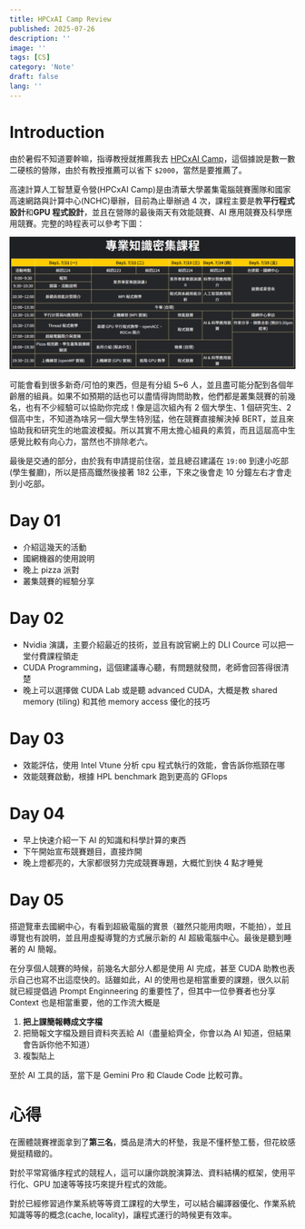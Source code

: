 ```yaml
---
title: HPCxAI Camp Review
published: 2025-07-26
description: ''
image: ''
tags: [CS]
category: 'Note'
draft: false 
lang: ''
---
```


# Introduction

由於暑假不知道要幹嘛，指導教授就推薦我去 [HPCxAI Camp](https://scc.nthu.site/Summer_Camp_2025/)，這個據說是數一數二硬核的營隊，由於有教授推薦可以省下 `$2000`，當然是要推薦了。

高速計算人工智慧夏令營(HPCxAI Camp)是由清華大學叢集電腦競賽團隊和國家高速網路與計算中心(NCHC)舉辦，目前為止舉辦過 4 次，課程主要是教**平行程式設計**和**GPU 程式設計**，並且在營隊的最後兩天有效能競賽、AI 應用競賽及科學應用競賽。完整的時程表可以參考下圖：

![Source](../../assets/images/HPCAI/schedule.png)

可能會看到很多新奇/可怕的東西，但是有分組 5~6 人，並且盡可能分配到各個年齡層的組員。如果不如預期的話也可以盡情得詢問助教，他們都是叢集競賽的前幾名，也有不少經驗可以協助你完成！像是這次組內有 2 個大學生、1 個研究生、2 個高中生，不知道為啥另一個大學生特別猛，他在競賽直接解決掉 BERT，並且來協助我和研究生的地震波模擬。所以其實不用太擔心組員的素質，而且這屆高中生感覺比較有向心力，當然也不排除老六。

最後是交通的部分，由於我有申請提前住宿，並且總召建議在 `19:00` 到達小吃部(學生餐廳)，所以是搭高鐵然後接著 182 公車，下來之後會走 10 分鐘左右才會走到小吃部。


# Day 01

* 介紹這幾天的活動
* 國網機器的使用說明
* 晚上 pizza 派對
* 叢集競賽的經驗分享

# Day 02

* Nvidia 演講，主要介紹最近的技術，並且有說官網上的 DLI Cource 可以把一堂付費課程領走
* CUDA Programming，這個建議專心聽，有問題就發問，老師會回答得很清楚
* 晚上可以選擇做 CUDA Lab 或是聽 advanced CUDA，大概是教 shared memory (tiling) 和其他 memory access 優化的技巧

# Day 03

* 效能評估，使用 Intel Vtune 分析 cpu 程式執行的效能，會告訴你瓶頸在哪
* 效能競賽啟動，根據 HPL benchmark 跑到更高的 GFlops

# Day 04

* 早上快速介紹一下 AI 的知識和科學計算的東西
* 下午開始宣布競賽題目，直接炸開
* 晚上燈都亮的，大家都很努力完成競賽專題，大概忙到快 4 點才睡覺


# Day 05


搭遊覽車去國網中心，有看到超級電腦的實景（雖然只能用肉眼，不能拍），並且導覽也有說明，並且用虛擬導覽的方式展示新的 AI 超級電腦中心。最後是聽到睡著的 AI 簡報。


在分享個人競賽的時候，前幾名大部分人都是使用 AI 完成，甚至 CUDA 助教也表示自己也寫不出這麼快的。話雖如此，AI 的使用也是相當重要的課題，很久以前就已經提倡過 Prompt Enginneering 的重要性了，但其中一位參賽者也分享 Context 也是相當重要，他的工作流大概是

1. **把上課簡報轉成文字檔**
2. 把簡報文字檔及題目資料夾丟給 AI（盡量給齊全，你會以為 AI 知道，但結果會告訴你他不知道）
3. 複製貼上

至於 AI 工具的話，當下是 Gemini Pro 和 Claude Code 比較可靠。

# 心得

在團體競賽裡面拿到了**第三名**，獎品是清大的杯墊，我是不懂杯墊工藝，但花紋感覺挺精緻的。

對於平常寫循序程式的競程人，這可以讓你跳脫演算法、資料結構的框架，使用平行化、GPU 加速等等技巧來提升程式的效能。

對於已經修習過作業系統等等資工課程的大學生，可以結合編譯器優化、作業系統知識等等的概念(cache, locality)，讓程式運行的時候更有效率。
